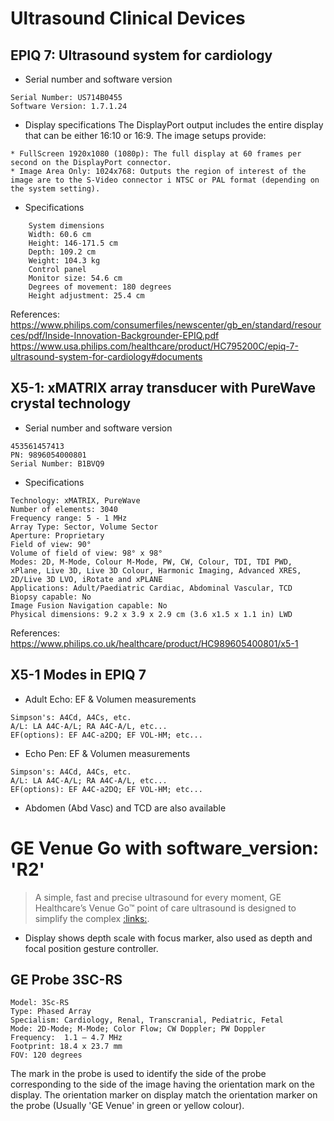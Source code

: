# Ultrasound Clinical Devices
## EPIQ 7: Ultrasound system for cardiology  
* Serial number and software version 
```
Serial Number: US714B0455
Software Version: 1.7.1.24
```

* Display specifications
The DisplayPort output includes the entire display that can be either 16:10 or 16:9.
The image setups provide:
``` 
* FullScreen 1920x1080 (1080p): The full display at 60 frames per second on the DisplayPort connector.
* Image Area Only: 1024x768: Outputs the region of interest of the image are to the S-Video connector i NTSC or PAL format (depending on the system setting).
```

* Specifications
``` 
    System dimensions
    Width: 60.6 cm
    Height: 146-171.5 cm
    Depth: 109.2 cm
    Weight: 104.3 kg
    Control panel
    Monitor size: 54.6 cm
    Degrees of movement: 180 degrees
    Height adjustment: 25.4 cm
```

References:   
https://www.philips.com/consumerfiles/newscenter/gb_en/standard/resources/pdf/Inside-Innovation-Backgrounder-EPIQ.pdf
https://www.usa.philips.com/healthcare/product/HC795200C/epiq-7-ultrasound-system-for-cardiology#documents    

## X5-1: xMATRIX array transducer with PureWave crystal technology
* Serial number and software version 
```
453561457413
PN: 9896054000801
Serial Number: B1BVQ9
```

* Specifications
```
Technology: xMATRIX, PureWave  
Number of elements: 3040 
Frequency range: 5 - 1 MHz 
Array Type: Sector, Volume Sector   
Aperture: Proprietary   
Field of view: 90°  
Volume of field of view: 98° x 98°
Modes: 2D, M-Mode, Colour M-Mode, PW, CW, Colour, TDI, TDI PWD, xPlane, Live 3D, Live 3D Colour, Harmonic Imaging, Advanced XRES, 2D/Live 3D LVO, iRotate and xPLANE
Applications: Adult/Paediatric Cardiac, Abdominal Vascular, TCD
Biopsy capable: No
Image Fusion Navigation capable: No
Physical dimensions: 9.2 x 3.9 x 2.9 cm (3.6 x1.5 x 1.1 in) LWD
```
References:   
https://www.philips.co.uk/healthcare/product/HC989605400801/x5-1

## X5-1 Modes in EPIQ 7
* Adult Echo: EF & Volumen measurements
```
Simpson's: A4Cd, A4Cs, etc.
A/L: LA A4C-A/L; RA A4C-A/L, etc...
EF(options): EF A4C-a2DQ; EF VOL-HM; etc... 
```

* Echo Pen: EF & Volumen measurements
```
Simpson's: A4Cd, A4Cs, etc.
A/L: LA A4C-A/L; RA A4C-A/L, etc...
EF(options): EF A4C-a2DQ; EF VOL-HM; etc... 
```

* Abdomen (Abd Vasc) and TCD are also available 

# GE Venue Go with software_version: 'R2'
> A simple, fast and precise ultrasound for every moment, GE Healthcare’s Venue Go™ point of care ultrasound is designed to simplify the complex [:links:](https://www.gehealthcare.co.uk/products/ultrasound/point-of-care-ultrasound/venuego).

* Display shows depth scale with focus marker, also used as depth and focal position gesture controller.

## GE Probe 3SC-RS
``` 
Model: 3Sc-RS
Type: Phased Array
Specialism: Cardiology, Renal, Transcranial, Pediatric, Fetal
Mode: 2D-Mode; M-Mode; Color Flow; CW Doppler; PW Doppler
Frequency:  1.1 – 4.7 MHz
Footprint: 18.4 x 23.7 mm
FOV: 120 degrees
```
The mark in the probe is used to identify the side of the probe corresponding to the side of the image having the orientation mark on the display.
The orientation marker on display match the orientation marker on the probe (Usually 'GE Venue' in green or yellow colour).
